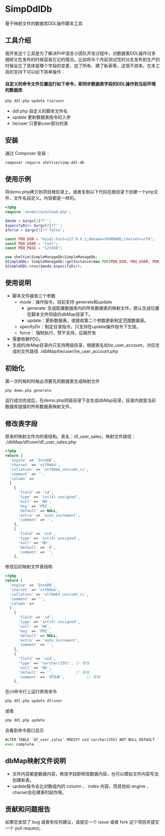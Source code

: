 # SimpDdlDb
基于映射文件的数据库DDL操作脚本工具

## 工具介绍
我开发这个工具是为了解决PHP语言小团队开发过程中，对数据表DDL操作过多细碎又在发布的时候容易忘记的情况。比如将半个月前测试完的分支发布到生产的时候会忘了具体是哪个字段的变更、加了所有、建了新表等，这很不效率。在本工具的支持下可以如下简单操作：
#### 自定义的命令文件位置运行如下命令，即同步数据表字段的DDL操作到当前环境的数据库
```bash
php ddl.php update tie/user
```
- ddl.php 自定义的脚本文件名
- update 更新数据表指令的入参
- tie/user 只更新user部分的表

## 安装

通过 Composer 安装：

```bash
composer require sheltie/simp-ddl-db
```

## 使用示例
将demo.php拷贝到项目根目录上，或者复制以下代码在根目录下创建一个php文件，文件名自定义。内容都是一样的。

```php
<?php
require 'vendor/autoload.php';

$mode = $argv[1]??'';
$specifyDir= $argv[2]??'';
$force = $argv[3]??'false';

const PDO_DSN = "mysql:host=127.0.0.1;dbname=YOURNAME;charset=utf8";
const PDO_USER = "root";
const PDO_PASS = "123456";

use sheltie\SimpleManageDb\SimpleManageDb;
$SimpleDDL= SimpleManageDb::getInstance(new PDO(PDO_DSN, PDO_USER, PDO_PASS));
$SimpleDDL->run($mode,$specifyDir);
```
## 使用说明
- 脚本文件接收三个参数
    - mode：操作指令，目前支持 generate和update
        - generate: 生成配置数据库内的所有数据表的映射文件。默认生成位置在脚本文件同级的dbMap目录下。
        - update：更新数据表，或接收第二个参数更新制定范围数据表。
    - specifyDir：制定目录指令，只支持在update操作指令下生效。
    - force： 强制执行，赞不支持，后期开发
- 需要依赖PDO。
- 生成的dbMap目录内只支持两级目录，根据表名如tie_user_account，对应生成的文件路径 ./dbMap/tie/user/tie_user_account.php

## 初始化
第一次时候的时候必须要先将数据表生成映射文件
```bash
php demo.php generate
```
运行成功完成后，在demo.php同级目录下会生成dbMap目录，目录内就是当前数据库链接的所有数据表映射文件。

## 修改表字段
原来的映射文件内的表结构。表名：df_user_sales，映射文件路径： ./dbMap/df/user/df_user_sales.php
```php
<?php
return [
  'engine' => 'InnoDB',
  'charset' => 'utf8mb4',
  'collation' => 'utf8mb4_unicode_ci',
  'comment' => '',
  'column' => 
  [
    [
      'field' => 'id',
      'type' => 'int(4) unsigned',
      'null' => 'NO',
      'key' => 'PRI',
      'default' => NULL,
      'extra' => 'auto_increment',
      'comment' => '',
    ],
    [
      'field' => 'uid',
      'type' => 'int(4) unsigned',
      'null' => 'NO',
      'default' => '0',
      'comment' => '',
    ],
```
修改后的映射文件表结构
```php
<?php
return [
  'engine' => 'InnoDB',
  'charset' => 'utf8mb4',
  'collation' => 'utf8mb4_unicode_ci',
  'comment' => '',
  'column' => 
  [
    [
      'field' => 'id',
      'type' => 'int(4) unsigned',
      'null' => 'NO',
      'key' => 'PRI',
      'default' => NULL,
      'extra' => 'auto_increment',
      'comment' => '',
    ],
    [
      'field' => 'uid',
      'type' => 'varchar(255)', // 修改
      'null' => 'NO',
      'default' => '',          // 修改
      'comment' => '字符串',          // 修改
    ],
```
在cli命令行上运行修改命令
```bash
php ddl.php update df/user
```
或者
```bash
php ddl.php update
```
会看到命令窗口显示
```bash
ALTER TABLE `df_user_sales` MODIFY uid varchar(255) NOT NULL DEFAULT '' COMMENT '字符串';
exec complete.
```


## dbMap映射文件说明
- 文件内容都是数据内容，修改字段即修改数据内容，也可以模拟文件内容写法创建新表。
- update指令会比对数组内的 column 、 index 内容，而其他如 engine 、charset会在建表时起作用。
## 贡献和问题报告

如果您发现了 bug 或者有任何建议，请提交一个 issue 或者 fork 这个项目并提交一个 pull request。

